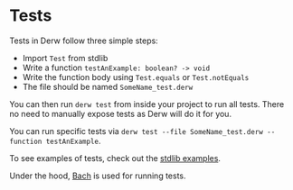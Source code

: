 # Tests

Tests in Derw follow three simple steps:

- Import `Test` from stdlib
- Write a function `testAnExample: boolean? -> void`
- Write the function body using `Test.equals` or `Test.notEquals`
- The file should be named `SomeName_test.derw`

You can then run `derw test` from inside your project to run all tests. There no need to manually expose tests as Derw will do it for you.

You can run specific tests via `derw test --file SomeName_test.derw --function testAnExample`.

To see examples of tests, check out the [stdlib examples](https://github.com/derw-lang/stdlib/tree/main/src).

Under the hood, [Bach](https://github.com/eeue56/bach) is used for running tests.